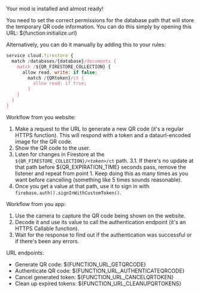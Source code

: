 Your mod is installed and almost ready!

You need to set the correct permissions for the database path that will store the temporary QR code information.
You can do this simply by opening this URL: ${function:initialize.url}

Alternatively, you can do it manually by adding this to your rules:

```js
service cloud.firestore {
  match /databases/{database}/documents {
    match /${QR_FIRESTORE_COLLECTION} {
      allow read, write: if false;
        match /{QRtoken}/ct {
          allow read: if true;
        }
    }
  }
}
```

Workflow from you website:

1. Make a request to the URL to generate a new QR code (it's a regular HTTPS function). This will respond with a token and a dataurl-encoded image for the QR code.
2. Show the QR code to the user.
3. Lsten for changes in Firestore at the `${QR_FIRESTORE_COLLECTION}/`*`<token>`*`/ct` path.
   3.1. If there's no update at that path before ${QR_EXPIRATION_TIME} seconds pass, remove the listener and repeat from point 1. Keep doing this as many times as you want before cancelling (something like 5 times sounds reasonable).
4. Once you get a value at that path, use it to sign in with `firebase.auth().signInWithCustomToken()`.

Workflow from you app:

1. Use the camera to capture the QR code being shown on the website.
2. Decode it and use its value to call the authentication endpoint (it's an HTTPS Callable function).
3. Wait for the response to find out if the authentication was successful or if there's been any errors.

URL endpoints:

- Generate QR code: ${FUNCTION_URL_GETQRCODE}
- Authenticate QR code: ${FUNCTION_URL_AUTHENTICATEQRCODE}
- Cancel generated token: ${FUNCTION_URL_CANCELQRTOKEN}
- Clean up expired tokens: ${FUNCTION_URL_CLEANUPQRTOKENS}
